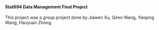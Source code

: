 #### Stat694 Data Management Final Project

This project was a group project done by Jiawen Xu, Qiren Wang, Yanping Wang, Haoyuan Zhong.
